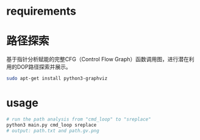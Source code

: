 # requirements

# 路径探索

基于指针分析赋能的完整CFG（Control Flow Graph）函数调用图，进行潜在利用的DOP路径探索并展示。

```bash
sudo apt-get install python3-graphviz
```
# usage

```bash
# run the path analysis from "cmd_loop" to "sreplace"
python3 main.py cmd_loop sreplace
# output: path.txt and path.gv.png
```